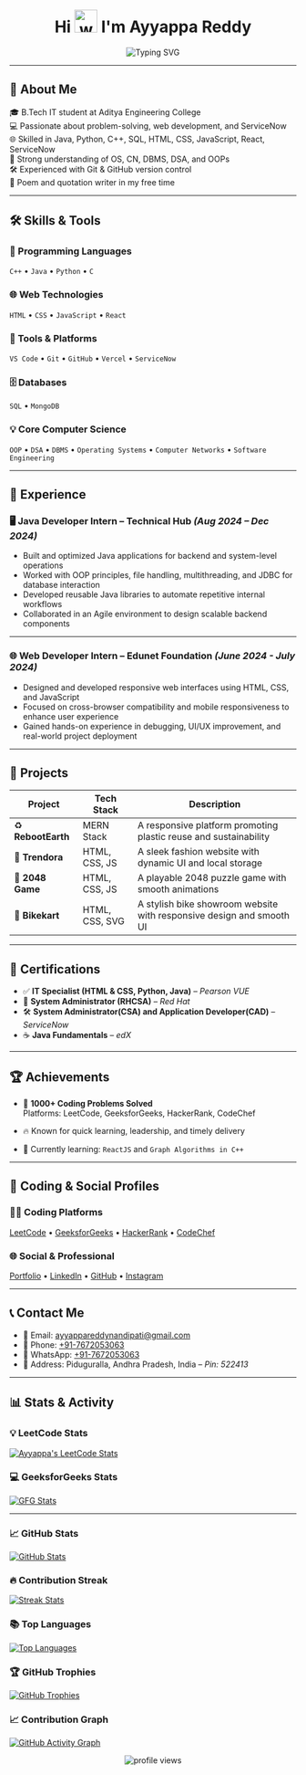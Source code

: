 <h1 align="center">
  Hi <img src="https://em-content.zobj.net/source/microsoft-teams/363/waving-hand_1f44b.png" alt="wave" width="40" /> I'm Ayyappa Reddy
</h1>

<div align="center">
  <img src="https://readme-typing-svg.herokuapp.com?font=Fira+Code&weight=600&pause=100&center=true&vCenter=true&width=435&lines=Problem+Solver;Frontend+Web+Developer;ServiceNow+Developer;Always+Learning+New+Tech!" alt="Typing SVG" />
</div>

---

## 📌 About Me

🎓 B.Tech IT student at Aditya Engineering College  
💻 Passionate about problem-solving, web development, and ServiceNow  
🌐 Skilled in Java, Python, C++, SQL, HTML, CSS, JavaScript, React, ServiceNow  
🧠 Strong understanding of OS, CN, DBMS, DSA, and OOPs  
🛠️ Experienced with Git & GitHub version control  
📝 Poem and quotation writer in my free time  

---

## 🛠️ Skills & Tools

### 🚀 Programming Languages
`C++` • `Java` • `Python` • `C`

### 🌐 Web Technologies
`HTML` • `CSS` • `JavaScript` • `React`

### 🧰 Tools & Platforms
`VS Code` • `Git` • `GitHub` • `Vercel` • `ServiceNow` 

### 🗄️ Databases
`SQL` • `MongoDB`

### 💡 Core Computer Science
`OOP` • `DSA` • `DBMS` • `Operating Systems` • `Computer Networks` • `Software Engineering`

---

## 💼 Experience

### 🖥️ Java Developer Intern – Technical Hub  *(Aug 2024 – Dec 2024)*
- Built and optimized Java applications for backend and system-level operations  
- Worked with OOP principles, file handling, multithreading, and JDBC for database interaction  
- Developed reusable Java libraries to automate repetitive internal workflows  
- Collaborated in an Agile environment to design scalable backend components  

---

### 🌐 Web Developer Intern – Edunet Foundation  *(June 2024 - July 2024)*  
- Designed and developed responsive web interfaces using HTML, CSS, and JavaScript  
- Focused on cross-browser compatibility and mobile responsiveness to enhance user experience  
- Gained hands-on experience in debugging, UI/UX improvement, and real-world project deployment  


---

## 🌟 Projects

| Project        | Tech Stack                 | Description |
|----------------|----------------------------|-------------|
| ♻️ **RebootEarth** | MERN Stack                 |  A responsive platform promoting plastic reuse and sustainability|
| 👕 **Trendora**    | HTML, CSS, JS              | A sleek fashion website with dynamic UI and local storage |
| 🔢 **2048 Game**   | HTML, CSS, JS              | A playable 2048 puzzle game with smooth animations |
| 🛵 **Bikekart**     | HTML, CSS, SVG             | A stylish bike showroom website with responsive design and smooth UI |


---

## 📜 Certifications

- ✅ **IT Specialist (HTML & CSS, Python, Java)** – *Pearson VUE*
- 🎩 **System Administrator (RHCSA)** – *Red Hat*
- 🛠️ **System Administrator(CSA) and Application Developer(CAD)** – *ServiceNow*
- ☕ **Java Fundamentals** – *edX*


---

## 🏆 Achievements

- 🧠 **1000+ Coding Problems Solved**  
  Platforms: LeetCode, GeeksforGeeks, HackerRank, CodeChef

- 🔥 Known for quick learning, leadership, and timely delivery  
- 🌱 Currently learning: `ReactJS` and `Graph Algorithms in C++`

---

## 🔗 Coding & Social Profiles

### 👨‍💻 Coding Platforms  
<a href="https://leetcode.com/ayyappareddynandipati" target="_blank">LeetCode</a> • 
<a href="https://auth.geeksforgeeks.org/user/22a91a12b0" target="_blank">GeeksforGeeks</a> • 
<a href="https://www.hackerrank.com/profile/ayyappareddy_n" target="_blank">HackerRank</a> • 
<a href="https://www.codechef.com/users/ayyappa4512" target="_blank">CodeChef</a>

### 🌐 Social & Professional  
<a href="https://ayyappareddy.vercel.app/" target="_blank">Portfolio</a> • 
<a href="https://www.linkedin.com/in/ayyappareddynandipati" target="_blank">LinkedIn</a> • 
<a href="https://github.com/ayyappareddynandipati" target="_blank">GitHub</a> • 
<a href="https://instagram.com/ayyappareddynandipati" target="_blank">Instagram</a>

---

## 📞 Contact Me

- 📧 Email: [ayyappareddynandipati@gmail.com](mailto:ayyappareddynandipati@gmail.com)  
- 📱 Phone: [+91-7672053063](tel:+917672053063)  
- 💬 WhatsApp: [+91-7672053063](https://wa.me/917672053063)  
- 📍 Address: Piduguralla, Andhra Pradesh, India – *Pin: 522413*


---


## 📊 Stats & Activity

### 💡 LeetCode Stats  
[![Ayyappa's LeetCode Stats](https://leetcard.jacoblin.cool/ayyappareddynandipati?ext=contest)](https://leetcode.com/ayyappareddynandipati)

### 💻 GeeksforGeeks Stats  
[![GFG Stats](https://gfgstatscard.vercel.app/22a91a12b0?theme=light)](https://auth.geeksforgeeks.org/user/22a91a12b0)

---


### 📈 GitHub Stats  
[![GitHub Stats](https://github-readme-stats.vercel.app/api?username=ayyappareddynandipati&show_icons=true&theme=default)](https://github.com/ayyappareddynandipati)

### 🔥 Contribution Streak  
[![Streak Stats](https://nirzak-streak-stats.vercel.app/?user=ayyappareddynandipati&theme=light&hide_border=false)](https://github.com/ayyappareddynandipati)

### 📚 Top Languages  
[![Top Languages](https://github-readme-stats.vercel.app/api/top-langs?username=ayyappareddynandipati&layout=compact)](https://github.com/ayyappareddynandipati)


### 🏆 GitHub Trophies  
[![GitHub Trophies](https://github-profile-trophy.vercel.app/?username=ayyappareddynandipati)](https://github.com/ayyappareddynandipati)


### 📈 Contribution Graph

[![GitHub Activity Graph](https://github-readme-activity-graph.vercel.app/graph?username=ayyappareddynandipati&theme=github)](https://github.com/ayyappareddynandipati)

<p align="center"> <img src="https://komarev.com/ghpvc/?username=ayyappareddynandipati&label=Profile%20views&color=0e75b6&style=flat" alt="profile views" /> </p>
